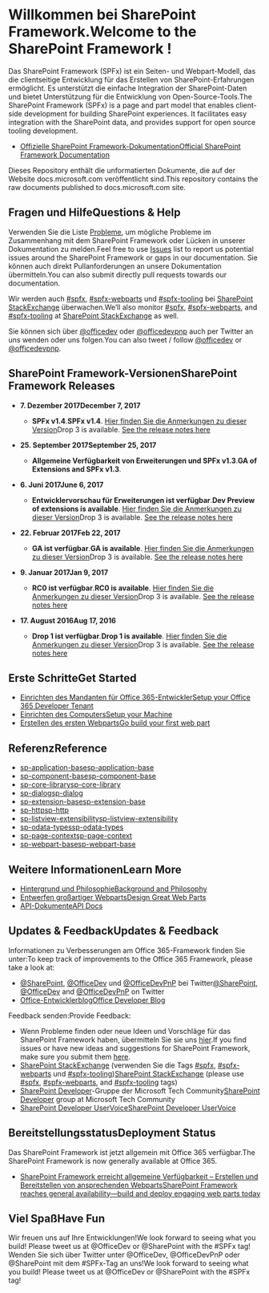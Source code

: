 # <a name="welcome-to-the-sharepoint-framework"></a><span data-ttu-id="bf9ed-101">Willkommen bei SharePoint Framework.</span><span class="sxs-lookup"><span data-stu-id="bf9ed-101">Welcome to the SharePoint Framework !</span></span>

<span data-ttu-id="bf9ed-p101">Das SharePoint Framework (SPFx) ist ein Seiten- und Webpart-Modell, das die clientseitige Entwicklung für das Erstellen von SharePoint-Erfahrungen ermöglicht. Es unterstützt die einfache Integration der SharePoint-Daten und bietet Unterstützung für die Entwicklung von Open-Source-Tools.</span><span class="sxs-lookup"><span data-stu-id="bf9ed-p101">The SharePoint Framework (SPFx) is a page and part model that enables client-side development for building SharePoint experiences. It facilitates easy integration with the SharePoint data, and provides support for open source tooling development.</span></span>

* <span data-ttu-id="bf9ed-104">[Offizielle SharePoint Framework-Dokumentation]((http://aka.ms/spfx))</span><span class="sxs-lookup"><span data-stu-id="bf9ed-104">[Official SharePoint Framework Documentation]((http://aka.ms/spfx))</span></span>

<span data-ttu-id="bf9ed-105">Dieses Repository enthält die unformatierten Dokumente, die auf der Website docs.microsoft.com veröffentlicht sind.</span><span class="sxs-lookup"><span data-stu-id="bf9ed-105">This repository contains the raw documents published to docs.microsoft.com site.</span></span>

## <a name="questions--help"></a><span data-ttu-id="bf9ed-106">Fragen und Hilfe</span><span class="sxs-lookup"><span data-stu-id="bf9ed-106">Questions & Help</span></span>

<span data-ttu-id="bf9ed-107">Verwenden Sie die Liste [Probleme](((https://github.com/SharePoint/sp-dev-docs/issues))), um mögliche Probleme im Zusammenhang mit dem SharePoint Framework oder Lücken in unserer Dokumentation zu melden.</span><span class="sxs-lookup"><span data-stu-id="bf9ed-107">Feel free to use [Issues](((https://github.com/SharePoint/sp-dev-docs/issues))) list to report us potential issues around the SharePoint Framework or gaps in our documentation.</span></span> <span data-ttu-id="bf9ed-108">Sie können auch direkt Pullanforderungen an unsere Dokumentation übermitteln.</span><span class="sxs-lookup"><span data-stu-id="bf9ed-108">You can also submit directly pull requests towards our documentation.</span></span> 

<span data-ttu-id="bf9ed-109">Wir werden auch [#spfx](((http://sharepoint.stackexchange.com/)tags/spfx/)), [#spfx-webparts](((http://sharepoint.stackexchange.com/)tags/spfx-webparts/)) und [#spfx-tooling](((http://sharepoint.stackexchange.com/)tags/spfx-tooling/)) bei [SharePoint StackExchange]((http://sharepoint.stackexchange.com/)) überwachen.</span><span class="sxs-lookup"><span data-stu-id="bf9ed-109">We’ll also monitor [#spfx](((http://sharepoint.stackexchange.com/)tags/spfx/)), [#spfx-webparts](((http://sharepoint.stackexchange.com/)tags/spfx-webparts/)), and [#spfx-tooling](((http://sharepoint.stackexchange.com/)tags/spfx-tooling/)) at [SharePoint StackExchange]((http://sharepoint.stackexchange.com/)) as well.</span></span>

<span data-ttu-id="bf9ed-110">Sie können sich über [@officedev]((https://twitter.com/officedev)) oder [@officedevpnp]((https://twitter.com/officedev)pnp) auch per Twitter an uns wenden oder uns folgen.</span><span class="sxs-lookup"><span data-stu-id="bf9ed-110">You can also tweet / follow [@officedev]((https://twitter.com/officedev)) or [@officedevpnp]((https://twitter.com/officedev)pnp).</span></span>

## <a name="sharepoint-framework-releases"></a><span data-ttu-id="bf9ed-111">SharePoint Framework-Versionen</span><span class="sxs-lookup"><span data-stu-id="bf9ed-111">SharePoint Framework Releases</span></span>
* <span data-ttu-id="bf9ed-112">**7. Dezember 2017**</span><span class="sxs-lookup"><span data-stu-id="bf9ed-112">**December 7, 2017**</span></span>
   *  <span data-ttu-id="bf9ed-113">**SPFx v1.4**.</span><span class="sxs-lookup"><span data-stu-id="bf9ed-113">**SPFx v1.4**.</span></span> <span data-ttu-id="bf9ed-114">[Hier finden Sie die Anmerkungen zu dieser Version]((https://github.com/SharePoint/sp-dev-docs/wiki/Release-Notes-for-SPFx-Package-Version-1.4))</span><span class="sxs-lookup"><span data-stu-id="bf9ed-114">Drop 3 is available.  [See the release notes here]((https://github.com/SharePoint/sp-dev-docs/wiki/Release-Notes-for-SPFx-Package-Version-1.4))</span></span>

* <span data-ttu-id="bf9ed-115">**25. September 2017**</span><span class="sxs-lookup"><span data-stu-id="bf9ed-115">**September 25, 2017**</span></span>
   *  <span data-ttu-id="bf9ed-116">**Allgemeine Verfügbarkeit von Erweiterungen und SPFx v1.3**.</span><span class="sxs-lookup"><span data-stu-id="bf9ed-116">**GA of Extensions and SPFx v1.3**.</span></span>

* <span data-ttu-id="bf9ed-117">**6. Juni 2017**</span><span class="sxs-lookup"><span data-stu-id="bf9ed-117">**June 6, 2017**</span></span>
   *  <span data-ttu-id="bf9ed-118">**Entwicklervorschau für Erweiterungen ist verfügbar**.</span><span class="sxs-lookup"><span data-stu-id="bf9ed-118">**Dev Preview of extensions is available**.</span></span>  <span data-ttu-id="bf9ed-119">[Hier finden Sie die Anmerkungen zu dieser Version]((https://github.com/SharePoint/sp-dev-docs/wiki/Release-Notes---Extensions-Dev-Preview-Drop-1))</span><span class="sxs-lookup"><span data-stu-id="bf9ed-119">Drop 3 is available.  [See the release notes here]((https://github.com/SharePoint/sp-dev-docs/wiki/Release-Notes---Extensions-Dev-Preview-Drop-1))</span></span>

* <span data-ttu-id="bf9ed-120">**22. Februar 2017**</span><span class="sxs-lookup"><span data-stu-id="bf9ed-120">**Feb 22, 2017**</span></span>
   *  <span data-ttu-id="bf9ed-121">**GA ist verfügbar**.</span><span class="sxs-lookup"><span data-stu-id="bf9ed-121">**GA is available**.</span></span>  <span data-ttu-id="bf9ed-122">[Hier finden Sie die Anmerkungen zu dieser Version]((https://github.com/SharePoint/sp-dev-docs/wiki/Release-Notes-GA))</span><span class="sxs-lookup"><span data-stu-id="bf9ed-122">Drop 3 is available.  [See the release notes here]((https://github.com/SharePoint/sp-dev-docs/wiki/Release-Notes-GA))</span></span>

* <span data-ttu-id="bf9ed-123">**9. Januar 2017**</span><span class="sxs-lookup"><span data-stu-id="bf9ed-123">**Jan 9, 2017**</span></span>
   *  <span data-ttu-id="bf9ed-124">**RC0 ist verfügbar**.</span><span class="sxs-lookup"><span data-stu-id="bf9ed-124">**RC0 is available**.</span></span>  <span data-ttu-id="bf9ed-125">[Hier finden Sie die Anmerkungen zu dieser Version]((https://github.com/SharePoint/sp-dev-docs/wiki/Release-Notes-RC0))</span><span class="sxs-lookup"><span data-stu-id="bf9ed-125">Drop 3 is available.  [See the release notes here]((https://github.com/SharePoint/sp-dev-docs/wiki/Release-Notes-RC0))</span></span>

* <span data-ttu-id="bf9ed-126">**17. August 2016**</span><span class="sxs-lookup"><span data-stu-id="bf9ed-126">**Aug 17, 2016**</span></span>
   * <span data-ttu-id="bf9ed-127">**Drop 1 ist verfügbar**.</span><span class="sxs-lookup"><span data-stu-id="bf9ed-127">**Drop 1 is available**.</span></span>  <span data-ttu-id="bf9ed-128">[Hier finden Sie die Anmerkungen zu dieser Version]((https://github.com/SharePoint/sp-dev-docs/wiki/Drop-1))</span><span class="sxs-lookup"><span data-stu-id="bf9ed-128">Drop 3 is available.  [See the release notes here]((https://github.com/SharePoint/sp-dev-docs/wiki/Drop-1))</span></span>
   
## <a name="get-started"></a><span data-ttu-id="bf9ed-129">Erste Schritte</span><span class="sxs-lookup"><span data-stu-id="bf9ed-129">Get Started</span></span>

* <span data-ttu-id="bf9ed-130">[Einrichten des Mandanten für Office 365-Entwickler]((https://docs.microsoft.com/de-DE/sharepoint/dev/spfx/set-up-your-developer-tenant))</span><span class="sxs-lookup"><span data-stu-id="bf9ed-130">[Setup your Office 365 Developer Tenant]((https://docs.microsoft.com/de-DE/sharepoint/dev/spfx/set-up-your-developer-tenant))</span></span>
* <span data-ttu-id="bf9ed-131">[Einrichten des Computers]((https://docs.microsoft.com/de-DE/sharepoint/dev/spfx/set-up-your-development-environment))</span><span class="sxs-lookup"><span data-stu-id="bf9ed-131">[Setup your Machine]((https://docs.microsoft.com/de-DE/sharepoint/dev/spfx/set-up-your-development-environment))</span></span>
* <span data-ttu-id="bf9ed-132">[Erstellen des ersten Webparts]((https://docs.microsoft.com/de-DE/sharepoint/dev/spfx/web-parts/get-started/build-a-hello-world-web-part))</span><span class="sxs-lookup"><span data-stu-id="bf9ed-132">[Go build your first web part]((https://docs.microsoft.com/de-DE/sharepoint/dev/spfx/web-parts/get-started/build-a-hello-world-web-part))</span></span>

## <a name="reference"></a><span data-ttu-id="bf9ed-133">Referenz</span><span class="sxs-lookup"><span data-stu-id="bf9ed-133">Reference</span></span>
* <span data-ttu-id="bf9ed-134">[sp-application-base]((https://docs.microsoft.com/de-DE/javascript/api/sp-application-base))</span><span class="sxs-lookup"><span data-stu-id="bf9ed-134">[sp-application-base]((https://docs.microsoft.com/de-DE/javascript/api/sp-application-base))</span></span>
* <span data-ttu-id="bf9ed-135">[sp-component-base]((https://docs.microsoft.com/de-DE/javascript/api/sp-component-base))</span><span class="sxs-lookup"><span data-stu-id="bf9ed-135">[sp-component-base]((https://docs.microsoft.com/de-DE/javascript/api/sp-component-base))</span></span>
* <span data-ttu-id="bf9ed-136">[sp-core-library]((https://docs.microsoft.com/de-DE/javascript/api/sp-core-library))</span><span class="sxs-lookup"><span data-stu-id="bf9ed-136">[sp-core-library]((https://docs.microsoft.com/de-DE/javascript/api/sp-core-library))</span></span>
* <span data-ttu-id="bf9ed-137">[sp-dialog]((https://docs.microsoft.com/de-DE/javascript/api/sp-dialog))</span><span class="sxs-lookup"><span data-stu-id="bf9ed-137">[sp-dialog]((https://docs.microsoft.com/de-DE/javascript/api/sp-dialog))</span></span>
* <span data-ttu-id="bf9ed-138">[sp-extension-base]((https://docs.microsoft.com/de-DE/javascript/api/sp-extension-base))</span><span class="sxs-lookup"><span data-stu-id="bf9ed-138">[sp-extension-base]((https://docs.microsoft.com/de-DE/javascript/api/sp-extension-base))</span></span>
* <span data-ttu-id="bf9ed-139">[sp-http]((https://docs.microsoft.com/de-DE/javascript/api/sp-http))</span><span class="sxs-lookup"><span data-stu-id="bf9ed-139">[sp-http]((https://docs.microsoft.com/de-DE/javascript/api/sp-http))</span></span>
* <span data-ttu-id="bf9ed-140">[sp-listview-extensibility]((https://docs.microsoft.com/de-DE/javascript/api/sp-listview-extensibility))</span><span class="sxs-lookup"><span data-stu-id="bf9ed-140">[sp-listview-extensibility]((https://docs.microsoft.com/de-DE/javascript/api/sp-listview-extensibility))</span></span>
* <span data-ttu-id="bf9ed-141">[sp-odata-types]((https://docs.microsoft.com/de-DE/javascript/api/sp-odata-types))</span><span class="sxs-lookup"><span data-stu-id="bf9ed-141">[sp-odata-types]((https://docs.microsoft.com/de-DE/javascript/api/sp-odata-types))</span></span>
* <span data-ttu-id="bf9ed-142">[sp-page-context]((https://docs.microsoft.com/de-DE/javascript/api/sp-page-context))</span><span class="sxs-lookup"><span data-stu-id="bf9ed-142">[sp-page-context]((https://docs.microsoft.com/de-DE/javascript/api/sp-page-context))</span></span>
* <span data-ttu-id="bf9ed-143">[sp-webpart-base]((https://docs.microsoft.com/de-DE/javascript/api/sp-webpart-base))</span><span class="sxs-lookup"><span data-stu-id="bf9ed-143">[sp-webpart-base]((https://docs.microsoft.com/de-DE/javascript/api/sp-webpart-base))</span></span>

## <a name="learn-more"></a><span data-ttu-id="bf9ed-144">Weitere Informationen</span><span class="sxs-lookup"><span data-stu-id="bf9ed-144">Learn More</span></span>

* <span data-ttu-id="bf9ed-145">[Hintergrund und Philosophie]((https://docs.microsoft.com/de-DE/sharepoint/dev/spfx/sharepoint-framework-overview))</span><span class="sxs-lookup"><span data-stu-id="bf9ed-145">[Background and Philosophy]((https://docs.microsoft.com/de-DE/sharepoint/dev/spfx/sharepoint-framework-overview))</span></span>
* <span data-ttu-id="bf9ed-146">[Entwerfen großartiger Webparts]((https://docs.microsoft.com/de-DE/sharepoint/dev/design/design-guidance-overview))</span><span class="sxs-lookup"><span data-stu-id="bf9ed-146">[Design Great Web Parts]((https://docs.microsoft.com/de-DE/sharepoint/dev/design/design-guidance-overview))</span></span>
* <span data-ttu-id="bf9ed-147">[API-Dokumente]((https://docs.microsoft.com/de-DE/javascript/api/sp-application-base))</span><span class="sxs-lookup"><span data-stu-id="bf9ed-147">[API Docs]((https://docs.microsoft.com/de-DE/javascript/api/sp-application-base))</span></span>

## <a name="updates--feedback"></a><span data-ttu-id="bf9ed-148">Updates & Feedback</span><span class="sxs-lookup"><span data-stu-id="bf9ed-148">Updates & Feedback</span></span>

<span data-ttu-id="bf9ed-149">Informationen zu Verbesserungen am Office 365-Framework finden Sie unter:</span><span class="sxs-lookup"><span data-stu-id="bf9ed-149">To keep track of improvements to the Office 365 Framework, please take a look at:</span></span>

* <span data-ttu-id="bf9ed-150">[@SharePoint]((https://twitter.com/sharepoint)), [@OfficeDev]((https://twitter.com/officedev)) und [@OfficeDevPnP]((https://twitter.com/officedev)pnp) bei Twitter</span><span class="sxs-lookup"><span data-stu-id="bf9ed-150">[@SharePoint]((https://twitter.com/sharepoint)), [@OfficeDev]((https://twitter.com/officedev)) and [@OfficeDevPnP]((https://twitter.com/officedev)pnp) on Twitter</span></span>
* <span data-ttu-id="bf9ed-151">[Office-Entwicklerblog]((http://dev.office.com/blogs))</span><span class="sxs-lookup"><span data-stu-id="bf9ed-151">[Office Developer Blog]((http://dev.office.com/blogs))</span></span>

<span data-ttu-id="bf9ed-152">Feedback senden:</span><span class="sxs-lookup"><span data-stu-id="bf9ed-152">Provide Feedback:</span></span>

* <span data-ttu-id="bf9ed-153">Wenn Probleme finden oder neue Ideen und Vorschläge für das SharePoint Framework haben, übermitteln Sie sie uns [hier]((https://github.com/SharePoint/sp-dev-docs/issues)).</span><span class="sxs-lookup"><span data-stu-id="bf9ed-153">If you find issues or have new ideas and suggestions for SharePoint Framework, make sure you submit them [here]((https://github.com/SharePoint/sp-dev-docs/issues)).</span></span>
* <span data-ttu-id="bf9ed-154">[SharePoint StackExchange]((http://sharepoint.stackexchange.com/)) (verwenden Sie die Tags [#spfx](((http://sharepoint.stackexchange.com/)tags/spfx/)), [#spfx-webparts](((http://sharepoint.stackexchange.com/)tags/spfx-webparts/)) und [#spfx-tooling](((http://sharepoint.stackexchange.com/)tags/spfx-tooling/)))</span><span class="sxs-lookup"><span data-stu-id="bf9ed-154">[SharePoint StackExchange]((http://sharepoint.stackexchange.com/)) (please use [#spfx](((http://sharepoint.stackexchange.com/)tags/spfx/)), [#spfx-webparts](((http://sharepoint.stackexchange.com/)tags/spfx-webparts/)), and [#spfx-tooling](((http://sharepoint.stackexchange.com/)tags/spfx-tooling/)) tags)</span></span>
* <span data-ttu-id="bf9ed-155">[SharePoint Developer]((https://techcommunity.microsoft.com/t5/SharePoint-Developer/bd-p/SharePointDev))-Gruppe der Microsoft Tech Community</span><span class="sxs-lookup"><span data-stu-id="bf9ed-155">[SharePoint Developer]((https://techcommunity.microsoft.com/t5/SharePoint-Developer/bd-p/SharePointDev)) group at Microsoft Tech Community</span></span>
* <span data-ttu-id="bf9ed-156">[SharePoint Developer UserVoice]((https://sharepoint.uservoice.com/forums/329220-sharepoint-dev-platform))</span><span class="sxs-lookup"><span data-stu-id="bf9ed-156">[SharePoint Developer UserVoice]((https://sharepoint.uservoice.com/forums/329220-sharepoint-dev-platform))</span></span>

## <a name="deployment-status"></a><span data-ttu-id="bf9ed-157">Bereitstellungsstatus</span><span class="sxs-lookup"><span data-stu-id="bf9ed-157">Deployment Status</span></span>
<span data-ttu-id="bf9ed-158">Das SharePoint Framework ist jetzt allgemein mit Office 365 verfügbar.</span><span class="sxs-lookup"><span data-stu-id="bf9ed-158">The SharePoint Framework is now generally available at Office 365.</span></span>

- <span data-ttu-id="bf9ed-159">[SharePoint Framework erreicht allgemeine Verfügbarkeit – Erstellen und Bereitstellen von ansprechenden Webparts]((https://blogs.office.com/2017/02/23/sharepoint-framework-reaches-general-availability-build-and-deploy-engaging-web-parts-today/))</span><span class="sxs-lookup"><span data-stu-id="bf9ed-159">[SharePoint Framework reaches general availability—build and deploy engaging web parts today]((https://blogs.office.com/2017/02/23/sharepoint-framework-reaches-general-availability-build-and-deploy-engaging-web-parts-today/))</span></span>

## <a name="have-fun"></a><span data-ttu-id="bf9ed-160">Viel Spaß</span><span class="sxs-lookup"><span data-stu-id="bf9ed-160">Have Fun</span></span>

<span data-ttu-id="bf9ed-161">Wir freuen uns auf Ihre Entwicklungen!</span><span class="sxs-lookup"><span data-stu-id="bf9ed-161">We look forward to seeing what you build! Please tweet us at @OfficeDev or @SharePoint with the #SPFx tag!</span></span> <span data-ttu-id="bf9ed-162">Wenden Sie sich über Twitter unter @OfficeDev, @OfficeDevPnP oder @SharePoint mit dem #SPFx-Tag an uns!</span><span class="sxs-lookup"><span data-stu-id="bf9ed-162">We look forward to seeing what you build! Please tweet us at @OfficeDev or @SharePoint with the #SPFx tag!</span></span>
